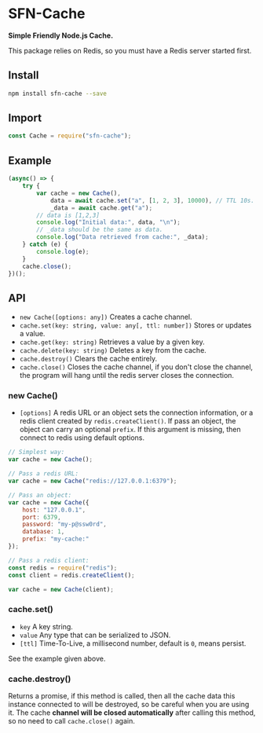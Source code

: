 # SFN-Cache

**Simple Friendly Node.js Cache.**

This package relies on Redis, so you must have a Redis server started first.

## Install

```sh
npm install sfn-cache --save
```

## Import

```javascript
const Cache = require("sfn-cache");
```

## Example

```javascript
(async() => {
    try {
        var cache = new Cache(),
            data = await cache.set("a", [1, 2, 3], 10000), // TTL 10s. 
            _data = await cache.get("a");
        // data is [1,2,3]
        console.log("Initial data:", data, "\n");
        // _data should be the same as data.
        console.log("Data retrieved from cache:", _data);
    } catch (e) {
        console.log(e);
    }
    cache.close();
})();
```

## API

- `new Cache([options: any])` Creates a cache channel.
- `cache.set(key: string, value: any[, ttl: number])` Stores or updates a 
    value.
- `cache.get(key: string)` Retrieves a value by a given key.
- `cache.delete(key: string)` Deletes a key from the cache.
- `cache.destroy()` Clears the cache entirely.
- `cache.close()` Closes the cache channel, if you don't close the channel, 
    the program will hang until the redis server closes the connection.

### new Cache()

- `[options]` A redis URL or an object sets the connection information, or a 
    redis client created by `redis.createClient()`. If pass an object, the 
    object can carry an optional `prefix`. If this argument is missing, then 
    connect to redis using default options.

```javascript
// Simplest way:
var cache = new Cache();

// Pass a redis URL:
var cache = new Cache("redis://127.0.0.1:6379");

// Pass an object:
var cache = new Cache({
    host: "127.0.0.1",
    port: 6379,
    password: "my-p@ssw0rd",
    database: 1,
    prefix: "my-cache:"
});

// Pass a redis client:
const redis = require("redis");
const client = redis.createClient();

var cache = new Cache(client);
```

### cache.set()

- `key` A key string.
- `value` Any type that can be serialized to JSON.
- `[ttl]` Time-To-Live, a millisecond number, default is `0`, means persist.

See the example given above.

### cache.destroy()

Returns a promise, if this method is called, then all the cache data this 
instance connected to will be destroyed, so be careful when you are using it.
The cache **channel will be closed automatically** after calling this method, 
so no need to call `cache.close()` again.